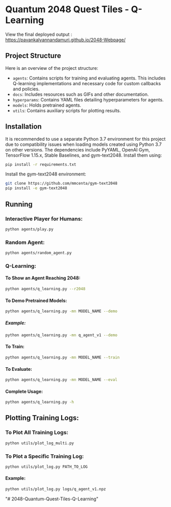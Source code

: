 # Quantum 2048 Quest Tiles - Q-Learning
View the final deployed output : https://pavankalyannandamuri.github.io/2048-Webpage/
## Project Structure

Here is an overview of the project structure:

- `agents`: Contains scripts for training and evaluating agents. This includes Q-learning implementations and necessary code for custom callbacks and policies.
- `docs`: Includes resources such as GIFs and other documentation.
- `hyperparams`: Contains YAML files detailing hyperparameters for agents.
- `models`: Holds pretrained agents.
- `utils`: Contains auxiliary scripts for plotting results.

## Installation

It is recommended to use a separate Python 3.7 environment for this project due to compatibility issues when loading models created using Python 3.7 on other versions. The dependencies include PyYAML, OpenAI Gym, TensorFlow 1.15.x, Stable Baselines, and gym-text2048. Install them using:

```bash
pip install -r requirements.txt
```

Install the gym-text2048 environment:

```bash
git clone https://github.com/mmcenta/gym-text2048
pip install -e gym-text2048
```

## Running

### Interactive Player for Humans:

```bash
python agents/play.py
```

### Random Agent:

```bash
python agents/random_agent.py
```

### Q-Learning:

#### To Show an Agent Reaching 2048:

```bash
python agents/q_learning.py --r2048
```

#### To Demo Pretrained Models:

```bash
python agents/q_learning.py -mn MODEL_NAME --demo
```

##### Example:

```bash
python agents/q_learning.py -mn q_agent_v1 --demo
```

#### To Train:

```bash
python agents/q_learning.py -mn MODEL_NAME --train
```

#### To Evaluate:

```bash
python agents/q_learning.py -mn MODEL_NAME --eval
```

#### Complete Usage:

```bash
python agents/q_learning.py -h
```

## Plotting Training Logs:

### To Plot All Training Logs:

```bash
python utils/plot_log_multi.py
```

### To Plot a Specific Training Log:

```bash
python utils/plot_log.py PATH_TO_LOG
```

#### Example:

```bash
python utils/plot_log.py logs/q_agent_v1.npz
```
"# 2048-Quantum-Quest-Tiles-Q-Learning" 
